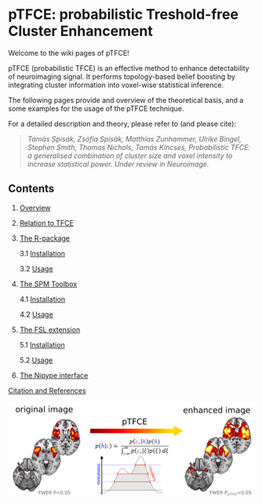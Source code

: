 # pTFCE: probabilistic Treshold-free Cluster Enhancement 

Welcome to the wiki pages of pTFCE!

pTFCE (probabilistic TFCE) is an effective method to enhance detectability of neuroimaging signal.
It performs topology-based belief boosting by integrating cluster information into voxel-wise statistical inference.

The following pages provide and overview of the theoretical basis, and a some examples for the usage of the pTFCE technique.

For a detailed description and theory, please refer to (and please cite):


> _Tamás Spisák, Zsófia Spisák, Matthias Zunhammer, Ulrike Bingel, Stephen Smith, Thomas Nichols, Tamás Kincses, Probabilistic TFCE: a generalised combination of cluster size and voxel intensity to increase statistical power. Under review in Neuroimage._


## Contents
1. [Overview](https://github.com/spisakt/pTFCE/wiki/1.-Overview)
2. [Relation to TFCE](https://github.com/spisakt/pTFCE/wiki/2.-Relation-to-TFCE)
3. [The R-package](https://github.com/spisakt/pTFCE/wiki/3.-R-package)

    3.1 [Installation](https://github.com/spisakt/pTFCE/wiki/3.-R-package)

    3.2 [Usage](https://github.com/spisakt/pTFCE/wiki/3.-R-package)

4. [The SPM Toolbox](https://github.com/spisakt/pTFCE/wiki/4.-SPM-Toolbox)

    4.1 [Installation](https://github.com/spisakt/pTFCE/wiki/4.-SPM-Toolbox)

    4.2 [Usage](https://github.com/spisakt/pTFCE/wiki/4.-SPM-Toolbox)

5. [The FSL extension](https://github.com/spisakt/pTFCE/wiki/5.-FSL-extension)

    5.1 [Installation](https://github.com/spisakt/pTFCE/wiki/5.-FSL-extension)

    5.2 [Usage](https://github.com/spisakt/pTFCE/wiki/5.-FSL-extension)

6. [The Nipype interface](https://github.com/spisakt/pTFCE/wiki/6.-Nipype-Interface)

[Citation and References](https://github.com/spisakt/pTFCE/wiki/Citation-&-References)


![image](img/graphical_abstract.png)
